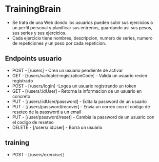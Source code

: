# TrainingBrain
- Se trata de una Web dondo los usuarios pueden subir sus ejercicios a un perfil personal y planificar sus entrenos, guardando asi sus pesos, sus series y sus ejercicios.
- Cada ejercicio tiene nombres, descripcion, numero de series, numero de repeticiones y un peso por cada repeticion.

## Endpoints usuario

- POST - [/users] - Crea un usuario pendiente de activar
- GET - [/users/vaildate/:registrationCode] - Valida un usuario recien registrado
- POST - [/users/login] -Logea un usuario registrando un token  
- GET - [/users/:idUser] - Retorna la informacion de un usuario en concreto 
- PUT - [/users/:idUser/password] - Edita la password de un usuario 
- PUT - [/users/password/recover] - Envia un correo con el codigo de reseteo de la password a un email
- PUT - [/user/password/reset] - Cambia la password de un usuario con el codigo de reseteo
- DELETE - [/users/:idUser] - Borra un usuario

## training

- POST - [/users/exercise/]


